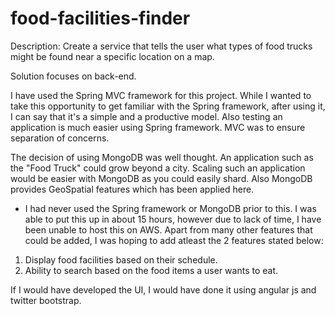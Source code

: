 food-facilities-finder
======================
Description: Create a service that tells the user what types of food trucks might be found near a specific location on a map.

Solution focuses on back-end.

I have used the Spring MVC framework for this project. While I wanted to take this opportunity to get familiar with the Spring framework, after using it, I can say that it's a simple and a productive model. Also testing an application is much easier using Spring framework. MVC was to ensure separation of concerns.

The decision of using MongoDB was well thought. An application such as the "Food Truck" could grow beyond a city. Scaling such an application would be easier with MongoDB as you could easily shard. Also MongoDB provides GeoSpatial features which has been applied here. 

* I had never used the Spring framework or MongoDB prior to this. I was able to put this up in about 15 hours, however due to lack of time, I have been unable to host this on AWS. Apart from many other features that could be added, I was hoping to add atleast the 2 features stated below:

1. Display food facilities based on their schedule.
2. Ability to search based on the food items a user wants to eat.

If I would have developed the UI, I would have done it using angular js and twitter bootstrap.